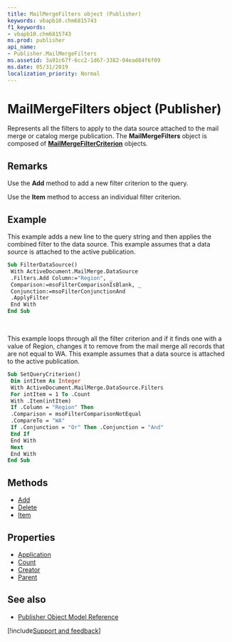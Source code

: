 ```yaml
---
title: MailMergeFilters object (Publisher)
keywords: vbapb10.chm6815743
f1_keywords:
- vbapb10.chm6815743
ms.prod: publisher
api_name:
- Publisher.MailMergeFilters
ms.assetid: 3a91c67f-6cc2-1d67-3382-04ead84f6f09
ms.date: 05/31/2019
localization_priority: Normal
---
```



# MailMergeFilters object (Publisher)

Represents all the filters to apply to the data source attached to the mail merge or catalog merge publication. The **MailMergeFilters** object is composed of **[MailMergeFilterCriterion](Publisher.MailMergeFilterCriterion.md)** objects.
 
## Remarks

Use the **Add** method to add a new filter criterion to the query. 

Use the **Item** method to access an individual filter criterion. 


## Example

This example adds a new line to the query string and then applies the combined filter to the data source. This example assumes that a data source is attached to the active publication.

```vb
Sub FilterDataSource() 
 With ActiveDocument.MailMerge.DataSource 
 .Filters.Add Column:="Region", _ 
 Comparison:=msoFilterComparisonIsBlank, _ 
 Conjunction:=msoFilterConjunctionAnd 
 .ApplyFilter 
 End With 
End Sub
```

<br/>

This example loops through all the filter criterion and if it finds one with a value of Region, changes it to remove from the mail merge all records that are not equal to WA. This example assumes that a data source is attached to the active publication.

```vb
Sub SetQueryCriterion() 
 Dim intItem As Integer 
 With ActiveDocument.MailMerge.DataSource.Filters 
 For intItem = 1 To .Count 
 With .Item(intItem) 
 If .Column = "Region" Then 
 .Comparison = msoFilterComparisonNotEqual 
 .CompareTo = "WA" 
 If .Conjunction = "Or" Then .Conjunction = "And" 
 End If 
 End With 
 Next 
 End With 
End Sub
```


## Methods

- [Add](Publisher.MailMergeFilters.Add.md)
- [Delete](Publisher.MailMergeFilters.Delete.md)
- [Item](Publisher.MailMergeFilters.Item.md)

## Properties

- [Application](Publisher.MailMergeFilters.Application.md)
- [Count](Publisher.MailMergeFilters.Count.md)
- [Creator](Publisher.MailMergeFilters.Creator.md)
- [Parent](Publisher.MailMergeFilters.Parent.md)

## See also

- [Publisher Object Model Reference](overview/publisher/object-model.md)



[!include[Support and feedback](~/includes/feedback-boilerplate.md)]
